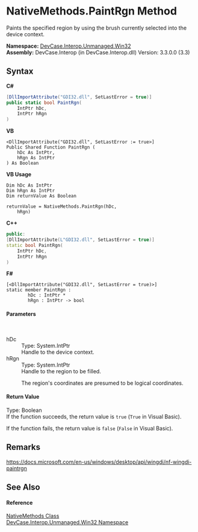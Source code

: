 # NativeMethods.PaintRgn Method 
 

Paints the specified region by using the brush currently selected into the device context.

**Namespace:**&nbsp;<a href="N_DevCase_Interop_Unmanaged_Win32">DevCase.Interop.Unmanaged.Win32</a><br />**Assembly:**&nbsp;DevCase.Interop (in DevCase.Interop.dll) Version: 3.3.0.0 (3.3)

## Syntax

**C#**<br />
``` C#
[DllImportAttribute("GDI32.dll", SetLastError = true)]
public static bool PaintRgn(
	IntPtr hDc,
	IntPtr hRgn
)
```

**VB**<br />
``` VB
<DllImportAttribute("GDI32.dll", SetLastError := true>]
Public Shared Function PaintRgn ( 
	hDc As IntPtr,
	hRgn As IntPtr
) As Boolean
```

**VB Usage**<br />
``` VB Usage
Dim hDc As IntPtr
Dim hRgn As IntPtr
Dim returnValue As Boolean

returnValue = NativeMethods.PaintRgn(hDc, 
	hRgn)
```

**C++**<br />
``` C++
public:
[DllImportAttribute(L"GDI32.dll", SetLastError = true)]
static bool PaintRgn(
	IntPtr hDc, 
	IntPtr hRgn
)
```

**F#**<br />
``` F#
[<DllImportAttribute("GDI32.dll", SetLastError = true)>]
static member PaintRgn : 
        hDc : IntPtr * 
        hRgn : IntPtr -> bool 

```


#### Parameters
&nbsp;<dl><dt>hDc</dt><dd>Type: System.IntPtr<br />Handle to the device context.</dd><dt>hRgn</dt><dd>Type: System.IntPtr<br />Handle to the region to be filled. 

 The region's coordinates are presumed to be logical coordinates.</dd></dl>

#### Return Value
Type: Boolean<br />If the function succeeds, the return value is `true` (`True` in Visual Basic). 

 If the function fails, the return value is `false` (`False` in Visual Basic).

## Remarks
<a href="https://docs.microsoft.com/en-us/windows/desktop/api/wingdi/nf-wingdi-paintrgn" target="_blank">https://docs.microsoft.com/en-us/windows/desktop/api/wingdi/nf-wingdi-paintrgn</a>

## See Also


#### Reference
<a href="T_DevCase_Interop_Unmanaged_Win32_NativeMethods">NativeMethods Class</a><br /><a href="N_DevCase_Interop_Unmanaged_Win32">DevCase.Interop.Unmanaged.Win32 Namespace</a><br />